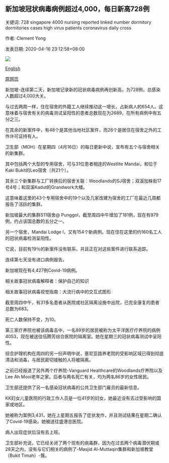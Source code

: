 ## 新加坡冠状病毒病例超过4,000，每日新高728例

关键词: 728 singapore 4000 nursing reported linked number dormitory dormitories cases high virus patients coronavirus daily cross

作者: Clement Yong

发表日期: 2020-04-16 23:12:58+08:00

![](https://www.straitstimes.com/sites/default/files/styles/x_large/public/articles/2020/04/16/ct-moh-1604_0.jpg?itok=HO2ftr1q)

[English](Singapore%20coronavirus%20cases%20cross%204%2C000%20with%20new%20daily%20high%20of%20728%20cases.md)

[原网页](https://www.straitstimes.com/singapore/singapore-coronavirus-cases-cross-4000-with-728-cases-in-new-daily-record)

新加坡-连续第二天，新加坡记录新的冠状病毒病例再创新高，为728例，总感染人数超过4,000大关。

与过去两周一样，住在宿舍的外籍工人继续推动这一增长，占新病人的654人。这意味着与宿舍有关的病毒测试呈阳性的患者总数现在为2689，在所有病例中有五分之三。

在其余的新案件中，有48个是其他当地社区案件，而26个是居住在宿舍之外的工作许可证持有人。

卫生部（MOH）在星期四（4月16日）的每日更新中说，宣布有五个与宿舍相关的新集群。

其中包括两个大型的专用宿舍，可与31位患者相连的Westlite Mandai，和位于Kaki Bukit的Leo宿舍（共21个）。

其余三个新集群与工厂转换后的宿舍关联：Woodlands的SJ宿舍；双溪加株街17号4号；和双溪Kadut的Grandwork大楼。

这意味着这里的43个专用宿舍中的19个以及几家改建为宿舍的工厂在最近几周都报告了活跃的集群。

新加坡最大的集群S11宿舍@ Punggol，截至周四中午增加了181例，现在有979例，约占该国总数的五分之一。

另一个宿舍，Mandai Lodge I，又有154个新病例。现在住在这里的约160名工人的冠状病毒检测呈阳性。

它说，目前有19％的新案件没有联系，并且正在对这些案件进行联系追踪。

连续第七天没有进口病例报告。

新加坡现在有4,427例Covid-19病例。

相关故事冠状病毒解释者：保护自己的知识

相关故事冠状病毒视觉指南：大流行病中的交互式图形

截至周四中午，有31多名患者从医院或社区隔离设施中出院，已完全康复的患者总数为683。

死亡人数保持不变，为10。

第三家疗养院也被该病毒击中，一名89岁的居民被称为太平洋医疗疗养院的病例4053，现在被送往伍腾芳综合医院的隔离室。她在星期三的冠状病毒测试中呈阳性。

综合护理机构在周四的另一份声明中说，塞尼亚路养老院的受影响区域已得到彻底清洁和消毒，与居民密切接触的人将被隔离。

之前已经报道了另外两个疗养院-Vanguard Healthcare的Woodlands疗养院以及Lee Ah Mooi老年之家。后者与两名死亡有关，均为两名86岁的女性居民。

卫生部还提供了另一名感染冠状病毒的公共卫生部门雇员的最新信息。

KK妇女儿童医院的行政工作人员是一位41岁的妇女，她最近没有去过受影响的国家或地区。

她被称为案例3,431，她在上星期五报告了症状发作，并且测试结果在星期二确认了Covid-19感染。她被送往盛港总医院。

病人出现症状后没有去上班。

卫生部补充说，它已经关闭了两个现有的病毒群，因为在过去两个病毒潜伏期或28天之内，没有与它们相关的病例了-Masjid Al-Muttaqin集群和新加坡教堂（Bukit Timah）-簇。